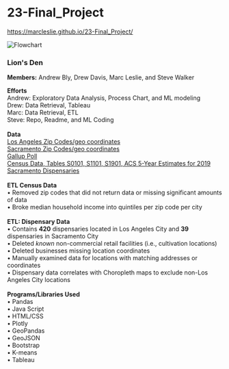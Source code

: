 # 23-Final_Project

https://marcleslie.github.io/23-Final_Project/

 ![Flowchart](/Flowchart.png)

### Lion's Den

<b>Members:</b> Andrew Bly, Drew Davis, Marc Leslie, and Steve Walker
<br>

**Efforts**<br>
Andrew: Exploratory Data Analysis, Process Chart, and ML modeling<br>
Drew: Data Retrieval, Tableau <br>
Marc: Data Retrieval, ETL <br>
Steve: Repo, Readme, and ML Coding <br>
<br>
**Data**<br> 
[Los Angeles Zip Codes/geo coordinates](https://data.lacounty.gov/GIS-Data/ZIP-Codes-and-Postal-Cities/c3xr-3jw2/data) <br>
[Sacramento Zip Codes/geo coordinates](https://www.unitedstateszipcodes.org/zip-code-database/) <br>
[Gallup Poll](https://news.gallup.com/poll/284135/percentage-americans-smoke-marijuana.aspx) <br>
[Census Data, Tables S0101, S1101, S1901, ACS 5-Year Estimates for 2019](https://data.census.gov/cedsci/) <br>
[Sacramento Dispensaries]( https://www.cityofsacramento.org/City-Manager/Divisions-Programs/Cannabis-Management/business-information/dispensaries) <br>
<br>
**ETL Census Data**<br>
•	Removed zip codes that did not return data or missing significant amounts of data <br>
• Broke median household income into quintiles per zip code per city <br>
<br>
**ETL: Dispensary Data** <br>
•	Contains **420** dispensaries located in Los Angeles City and **39** dispensaries in Sacramento City <br>
•	Deleted _known_ non-commercial retail facilities (i.e., cultivation locations) <br>
•	Deleted businesses missing location coordinates <br>
•	Manually examined data for locations with matching addresses or coordinates <br>
•	Dispensary data correlates with Choropleth maps to exclude non-Los Angeles City locations <br>
<br>
**Programs/Libraries Used** <br>
•	Pandas <br>
•	Java Script <br>
•	HTML/CSS <br>
•	Plotly <br>
•	GeoPandas <br>
•	GeoJSON <br>
•	Bootstrap <br>
•	K-means <br>
•	Tableau <br>
